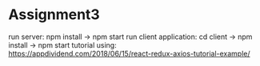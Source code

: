 # Assignment3
run server: npm install -> npm start
run client application: cd client -> npm install -> npm start
tutorial using: https://appdividend.com/2018/06/15/react-redux-axios-tutorial-example/
